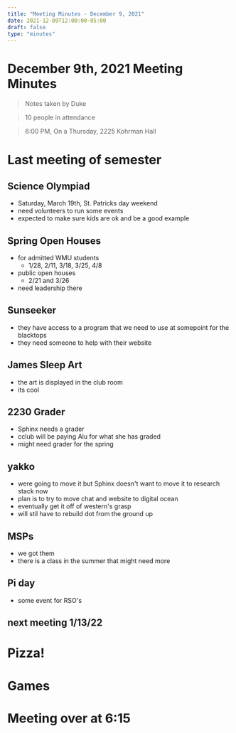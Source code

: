 ```yaml
---
title: "Meeting Minutes - December 9, 2021"
date: 2021-12-09T12:00:00-05:00
draft: false
type: "minutes"
---
```


# December 9th, 2021 Meeting Minutes
> Notes taken by Duke

> 10 people in attendance

> 6:00 PM, On a Thursday, 2225 Kohrman Hall

# Last meeting of semester

## Science Olympiad
- Saturday, March 19th, St. Patricks day weekend
- need volunteers to run some events
- expected to make sure kids are ok and be a good example

## Spring Open Houses
- for admitted WMU students
    - 1/28, 2/11, 3/18, 3/25, 4/8
- public open houses
    - 2/21 and 3/26
- need leadership there

## Sunseeker
- they have access to a program that we need to use at somepoint for the blacktops
- they need someone to help with their website

## James Sleep Art
- the art is displayed in the club room
- its cool

## 2230 Grader
- Sphinx needs a grader
- cclub will be paying Alu for what she has graded
- might need grader for the spring

## yakko
- were going to move it but Sphinx doesn't want to move it to research stack now
- plan is to try to move chat and website to digital ocean
- eventually get it off of western's grasp
- will stil have to rebuild dot from the ground up

## MSPs
- we got them
- there is a class in the summer that might need more

## Pi day
- some event for RSO's

## next meeting 1/13/22

# Pizza!
# Games
# Meeting over at 6:15
